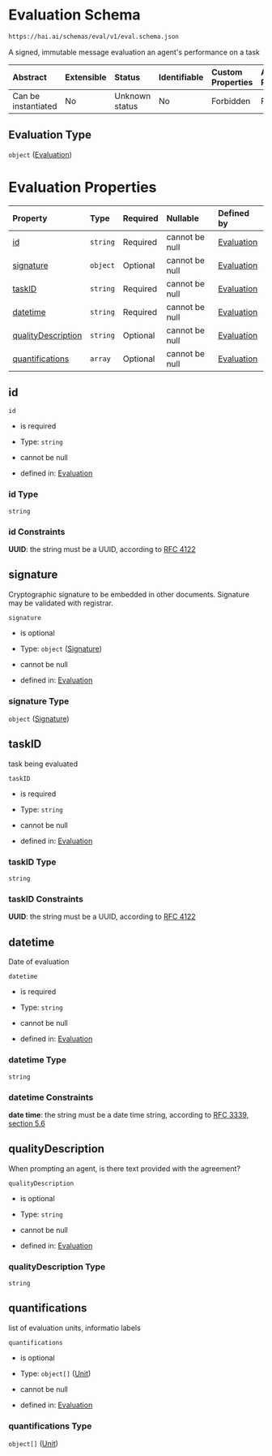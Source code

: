 # Evaluation Schema

```txt
https://hai.ai/schemas/eval/v1/eval.schema.json
```

A signed, immutable message evaluation an agent's performance on a task

| Abstract            | Extensible | Status         | Identifiable | Custom Properties | Additional Properties | Access Restrictions | Defined In                                                                        |
| :------------------ | :--------- | :------------- | :----------- | :---------------- | :-------------------- | :------------------ | :-------------------------------------------------------------------------------- |
| Can be instantiated | No         | Unknown status | No           | Forbidden         | Forbidden             | none                | [eval.schema.json](../../schemas/eval/v1/eval.schema.json "open original schema") |

## Evaluation Type

`object` ([Evaluation](eval.md))

# Evaluation Properties

| Property                                  | Type     | Required | Nullable       | Defined by                                                                                                                                  |
| :---------------------------------------- | :------- | :------- | :------------- | :------------------------------------------------------------------------------------------------------------------------------------------ |
| [id](#id)                                 | `string` | Required | cannot be null | [Evaluation](eval-properties-id.md "https://hai.ai/schemas/eval/v1/eval.schema.json#/properties/id")                                        |
| [signature](#signature)                   | `object` | Optional | cannot be null | [Evaluation](header-properties-signature-1.md "https://hai.ai/schemas/components/signature/v1/signature.schema.json#/properties/signature") |
| [taskID](#taskid)                         | `string` | Required | cannot be null | [Evaluation](eval-properties-taskid.md "https://hai.ai/schemas/eval/v1/eval.schema.json#/properties/taskID")                                |
| [datetime](#datetime)                     | `string` | Required | cannot be null | [Evaluation](eval-properties-datetime.md "https://hai.ai/schemas/eval/v1/eval.schema.json#/properties/datetime")                            |
| [qualityDescription](#qualitydescription) | `string` | Optional | cannot be null | [Evaluation](eval-properties-qualitydescription.md "https://hai.ai/schemas/eval/v1/eval.schema.json#/properties/qualityDescription")        |
| [quantifications](#quantifications)       | `array`  | Optional | cannot be null | [Evaluation](eval-properties-quantifications.md "https://hai.ai/schemas/eval/v1/eval.schema.json#/properties/quantifications")              |

## id



`id`

*   is required

*   Type: `string`

*   cannot be null

*   defined in: [Evaluation](eval-properties-id.md "https://hai.ai/schemas/eval/v1/eval.schema.json#/properties/id")

### id Type

`string`

### id Constraints

**UUID**: the string must be a UUID, according to [RFC 4122](https://tools.ietf.org/html/rfc4122 "check the specification")

## signature

Cryptographic signature to be embedded in other documents. Signature may be validated with registrar.

`signature`

*   is optional

*   Type: `object` ([Signature](header-properties-signature-1.md))

*   cannot be null

*   defined in: [Evaluation](header-properties-signature-1.md "https://hai.ai/schemas/components/signature/v1/signature.schema.json#/properties/signature")

### signature Type

`object` ([Signature](header-properties-signature-1.md))

## taskID

task being evaluated

`taskID`

*   is required

*   Type: `string`

*   cannot be null

*   defined in: [Evaluation](eval-properties-taskid.md "https://hai.ai/schemas/eval/v1/eval.schema.json#/properties/taskID")

### taskID Type

`string`

### taskID Constraints

**UUID**: the string must be a UUID, according to [RFC 4122](https://tools.ietf.org/html/rfc4122 "check the specification")

## datetime

Date of evaluation

`datetime`

*   is required

*   Type: `string`

*   cannot be null

*   defined in: [Evaluation](eval-properties-datetime.md "https://hai.ai/schemas/eval/v1/eval.schema.json#/properties/datetime")

### datetime Type

`string`

### datetime Constraints

**date time**: the string must be a date time string, according to [RFC 3339, section 5.6](https://tools.ietf.org/html/rfc3339 "check the specification")

## qualityDescription

When prompting an agent, is there text provided with the agreement?

`qualityDescription`

*   is optional

*   Type: `string`

*   cannot be null

*   defined in: [Evaluation](eval-properties-qualitydescription.md "https://hai.ai/schemas/eval/v1/eval.schema.json#/properties/qualityDescription")

### qualityDescription Type

`string`

## quantifications

list of evaluation units, informatio labels

`quantifications`

*   is optional

*   Type: `object[]` ([Unit](action-properties-unit-1.md))

*   cannot be null

*   defined in: [Evaluation](eval-properties-quantifications.md "https://hai.ai/schemas/eval/v1/eval.schema.json#/properties/quantifications")

### quantifications Type

`object[]` ([Unit](action-properties-unit-1.md))
